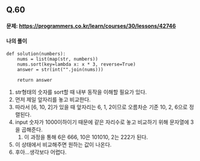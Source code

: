 ## Q.60
#### 문제: https://programmers.co.kr/learn/courses/30/lessons/42746
#### 나의 풀이
``` 
def solution(numbers):
    nums = list(map(str, numbers))
    nums.sort(key=lambda x: x * 3, reverse=True)
    answer = str(int("".join(nums)))

    return answer
```

1. str형태의 숫자를 sort할 때 내부 동작을 이해할 필요가 있다.
2. 먼저 제일 앞자리를 놓고 비교한다. 
3. 따라서 [6, 10, 2]가 있을 때 앞자리는 6, 1, 2이므로 오름차순 기준 10, 2, 6으로 정렬된다.
4. input 숫자가 1000이하이기 때문에 같은 자리수로 놓고 비교하기 위해 문자열에 3을 곱해준다.
   1. 이 과정을 통해 6은 666, 10은 101010, 2는 222가 된다.
5. 이 상태에서 비교해주면 원하는 값이 나온다.
6. 후아...생각보다 어렵다.

